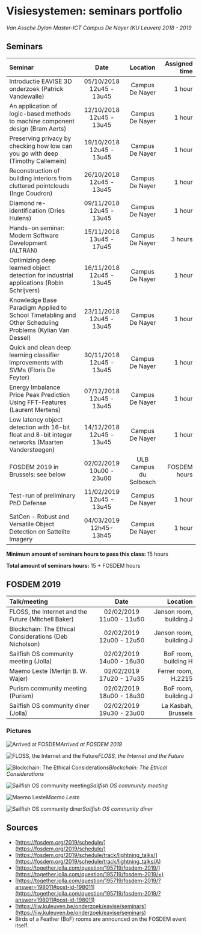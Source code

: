 # Visiesystemen: seminars portfolio

_Van Assche Dylan_
_Master-ICT_
_Campus De Nayer (KU Leuven) 2018 - 2019_

## Seminars

| Seminar    								 													|  Date   					| Location 				| Assigned time	|
| :------------------------------------------------------------------------------------------------------------------------------------------------ | :----------------------------------: | :----------------------------------:  | ----------------------: |
|  Introductie EAVISE 3D onderzoek (Patrick Vandewalle)												| 05/10/2018 12u45 - 13u45	| Campus De Nayer		| 1 hour			|
|  An application of logic-based methods to machine component design (Bram Aerts)						| 12/10/2018 12u45 - 13u45	| Campus De Nayer		| 1 hour			|
|  Preserving privacy by checking how low can you go with deep (Timothy Callemein)						| 19/10/2018 12u45 - 13u45	| Campus De Nayer		| 1 hour			|
|  Reconstruction of building interiors from cluttered pointclouds (Inge Coudron)							| 26/10/2018 12u45 - 13u45	| Campus De Nayer		| 1 hour			|
|  Diamond re-identification (Dries Hulens)															| 09/11/2018 12u45 - 13u45	| Campus De Nayer		| 1 hour			|
|  Hands-on seminar: Modern Software Development (ALTRAN)											| 15/11/2018 13u45 - 17u45	| Campus De Nayer		| 3 hours			|
|  Optimizing deep learned object detection for industrial applications (Robin Schrijvers)						| 16/11/2018 12u45 - 13u45	| Campus De Nayer		| 1 hour			|
|  Knowledge Base Paradigm Applied to School Timetabling and Other Scheduling Problems (Kylian Van Dessel)	| 23/11/2018 12u45 - 13u45 	| Campus De Nayer		| 1 hour			|
|  Quick and clean deep learning classifier improvements with SVMs (Floris De Feyter)						| 30/11/2018 12u45 - 13u45  	| Campus De Nayer		| 1 hour			|
|  Energy Imbalance Price Peak Prediction Using FFT-Features (Laurent Mertens)							| 07/12/2018 12u45 - 13u45    | Campus De Nayer		| 1 hour			|
|  Low latency object detection with 16-bit float and 8-bit integer networks (Maarten Vandersteegen)			| 14/12/2018 12u45 - 13u45    | Campus De Nayer		| 1 hour			|
|  FOSDEM 2019 in Brussels: see below															| 02/02/2019 10u00 - 23u00	| ULB Campus du Solbosch	| FOSDEM hours			|
| Test-run of preliminary PhD Defense | 11/02/2019 12u45 - 13u45 | Campus De Nayer | 1 hour|
| SatCen - Robust and Versatile Object Detection on Sattelite Imagery | 04/03/2019 12h45- 13h45 | Campus De Nayer | 1 hour |

**Minimum amount of seminars hours to pass this class:** 15 hours

**Total amount of seminars hours:** 15 + FOSDEM hours

## FOSDEM 2019 

| Talk/meeting							 														|  Date   					| Location 				|
| :------------------------------------------------------------------------------------------------------------------------------------------------ | :----------------------------------: | -----------------------------------:  |
| FLOSS, the Internet and the Future (Mitchell Baker)													| 02/02/2019 11u00 - 11u50	| Janson room, building J	|
| Blockchain: The Ethical Considerations (Deb Nicholson)												| 02/02/2019 12u00 - 12u50	| Janson room, building J	|
| Sailfish OS community meeting (Jolla)															| 02/02/2019 14u00 - 16u30	| BoF room, building H		|
| Maemo Leste (Merlijn B. W. Wajer)																| 02/02/2019 17u20 - 17u35	| Ferrer room, H.2215		|
| Purism community meeting (Purism)																| 02/02/2019 18u00 - 18u30	| BoF room, building J		|
| Sailfish OS community diner (Jolla)																| 02/02/2019 19u30 - 23u00	| La Kasbah, Brussels		|

### Pictures
![Arrived at FOSDEM](images/arrived.jpg  "Arrived!")*Arrived at FOSDEM 2019*

![FLOSS, the Internet and the Future](images/floss-the-internet-and-the-future.jpg  "FLOSS, the Internet and the Future")*FLOSS, the Internet and the Future*

![Blockchain: The Ethical Considerations](images/blockchain-the-ethical-considerations.jpg  "Blockchain: The Ethical Considerations")*Blockchain: The Ethical Considerations*

![Sailfish OS community meeting](images/sfos-community-meeting.jpg  "Sailfish OS community meeting")*Sailfish OS community meeting*

![Maemo Leste](images/maemo-leste.jpg  "Maemo Leste")*Maemo Leste*

![Sailfish OS community diner](images/sfos-community-diner.jpg  "Sailfish OS community diner")*Sailfish OS community diner*

## Sources
- [https://fosdem.org/2019/schedule/](https://fosdem.org/2019/schedule/)
- [https://fosdem.org/2019/schedule/track/lightning_talks/](https://fosdem.org/2019/schedule/track/lightning_talks/A)
- [https://together.jolla.com/question/195719/fosdem-2019/](https://together.jolla.com/question/195719/fosdem-2019/+)
- [https://together.jolla.com/question/195719/fosdem-2019/?answer=198011#post-id-198011](https://together.jolla.com/question/195719/fosdem-2019/?answer=198011#post-id-198011)
- [https://iiw.kuleuven.be/onderzoek/eavise/seminars](https://iiw.kuleuven.be/onderzoek/eavise/seminars)
- Birds of a Feather (BoF) rooms are announced on the FOSDEM event itself.
